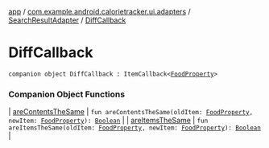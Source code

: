 [app](../../../index.md) / [com.example.android.calorietracker.ui.adapters](../../index.md) / [SearchResultAdapter](../index.md) / [DiffCallback](./index.md)

# DiffCallback

`companion object DiffCallback : ItemCallback<`[`FoodProperty`](../../../com.example.android.calorietracker.data.models/-food-property/index.md)`>`

### Companion Object Functions

| [areContentsTheSame](are-contents-the-same.md) | `fun areContentsTheSame(oldItem: `[`FoodProperty`](../../../com.example.android.calorietracker.data.models/-food-property/index.md)`, newItem: `[`FoodProperty`](../../../com.example.android.calorietracker.data.models/-food-property/index.md)`): `[`Boolean`](https://kotlinlang.org/api/latest/jvm/stdlib/kotlin/-boolean/index.html) |
| [areItemsTheSame](are-items-the-same.md) | `fun areItemsTheSame(oldItem: `[`FoodProperty`](../../../com.example.android.calorietracker.data.models/-food-property/index.md)`, newItem: `[`FoodProperty`](../../../com.example.android.calorietracker.data.models/-food-property/index.md)`): `[`Boolean`](https://kotlinlang.org/api/latest/jvm/stdlib/kotlin/-boolean/index.html) |

